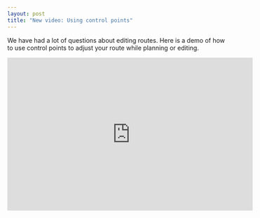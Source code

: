 ```yaml
--- 
layout: post
title: "New video: Using control points"
---
```

We have had a lot of questions about editing routes. Here is a demo of how to use control points to adjust your route while planning or editing.

<iframe width="560" height="349" src="http://www.youtube.com/embed/Ht-v6VwniGo" frameborder="0" allowfullscreen="allowfullscreen">
</iframe>
